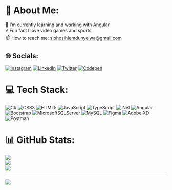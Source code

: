 # 💫 About Me:
🌱 I’m currently learning and working with Angular<br>⚡ Fun fact I love video games and sports<br>📫 How to reach me: siphosihlemdunyelwa@gmail.com


## 🌐 Socials:
[![Instagram](https://img.shields.io/badge/Instagram-%23E4405F.svg?logo=Instagram&logoColor=white)](https://instagram.com/s.i.p.h.o.s.i.h.l.e) [![LinkedIn](https://img.shields.io/badge/LinkedIn-%230077B5.svg?logo=linkedin&logoColor=white)](https://www.linkedin.com/in/siphosihle-mdunyelwa/) [![Twitter](https://img.shields.io/badge/Twitter-%231DA1F2.svg?logo=Twitter&logoColor=white)](https://twitter.com/sihle_vm) 
[![Codepen](https://img.shields.io/badge/Codepen-000000?style=for-the-badge&logo=codepen&logoColor=white)](https://codepen.io/Mdunyelwa)

# 💻 Tech Stack:
![C#](https://img.shields.io/badge/c%23-%23239120.svg?style=for-the-badge&logo=c-sharp&logoColor=white) ![CSS3](https://img.shields.io/badge/css3-%231572B6.svg?style=for-the-badge&logo=css3&logoColor=white) ![HTML5](https://img.shields.io/badge/html5-%23E34F26.svg?style=for-the-badge&logo=html5&logoColor=white) ![JavaScript](https://img.shields.io/badge/javascript-%23323330.svg?style=for-the-badge&logo=javascript&logoColor=%23F7DF1E) ![TypeScript](https://img.shields.io/badge/typescript-%23007ACC.svg?style=for-the-badge&logo=typescript&logoColor=white) ![.Net](https://img.shields.io/badge/.NET-5C2D91?style=for-the-badge&logo=.net&logoColor=white) ![Angular](https://img.shields.io/badge/angular-%23DD0031.svg?style=for-the-badge&logo=angular&logoColor=white) ![Bootstrap](https://img.shields.io/badge/bootstrap-%23563D7C.svg?style=for-the-badge&logo=bootstrap&logoColor=white) ![MicrosoftSQLServer](https://img.shields.io/badge/Microsoft%20SQL%20Sever-CC2927?style=for-the-badge&logo=microsoft%20sql%20server&logoColor=white) ![MySQL](https://img.shields.io/badge/mysql-%2300f.svg?style=for-the-badge&logo=mysql&logoColor=white) 	![Figma](https://img.shields.io/badge/figma-%23F24E1E.svg?style=for-the-badge&logo=figma&logoColor=white) ![Adobe XD](https://img.shields.io/badge/Adobe%20XD-470137?style=for-the-badge&logo=Adobe%20XD&logoColor=#FF61F6) ![Postman](https://img.shields.io/badge/Postman-FF6C37?style=for-the-badge&logo=postman&logoColor=white)
# 📊 GitHub Stats:
![](https://github-readme-stats.vercel.app/api?username=Siphosihle-Mdunyelwa&theme=dark&hide_border=false&include_all_commits=true&count_private=false)<br/>
![](https://github-readme-streak-stats.herokuapp.com/?user=Siphosihle-Mdunyelwa&theme=dark&hide_border=false)<br/>
![](https://github-readme-stats.vercel.app/api/top-langs/?username=Siphosihle-Mdunyelwa&theme=dark&hide_border=false&include_all_commits=true&count_private=false&layout=compact)

---
[![](https://visitcount.itsvg.in/api?id=Siphosihle-Mdunyelwa&icon=0&color=0)](https://visitcount.itsvg.in)

<!-- Proudly created with GPRM ( https://gprm.itsvg.in ) -->

